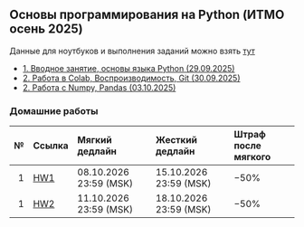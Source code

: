 ## Основы программирования на Python (ИТМО осень 2025)

Данные для ноутбуков и выполнения заданий можно взять [тут](https://disk.yandex.ru/d/-rPwF6_K4-NIfA)

- [1. Вводное занятие, основы языка Python (29.09.2025)](Lectures/Lecture%201)
- [2. Работа в Colab, Воспроизводимость, Git (30.09.2025)](Lectures/Lecture%202)
- [2. Работа c Numpy, Pandas (03.10.2025)](Lectures/Lecture%203)

### Домашние работы


| № | Ссылка | Мягкий дедлайн | Жесткий дедлайн | Штраф после мягкого |
|---:|:------|:---------------|:----------------|:--------------------|
| 1 | [HW1](Homeworks/itmo_ai_minor_python_course_hw1.md) | 08.10.2026 23:59 (MSK) | 15.10.2026 23:59 (MSK) | −50% |
| 1 | [HW2](Homeworks/itmo_ai_minor_python_course_hw2.md) | 11.10.2026 23:59 (MSK) | 18.10.2026 23:59 (MSK) | −50% |
